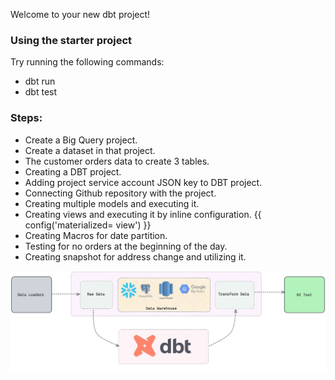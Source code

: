 Welcome to your new dbt project!

### Using the starter project

Try running the following commands:
- dbt run
- dbt test


### Steps:
- Create a Big Query project.
- Create a dataset in that project.
- The customer orders data to create 3 tables.
- Creating a DBT project.
- Adding project service account JSON key to DBT project.
- Connecting Github repository with the project.
- Creating multiple models and executing it.
- Creating views and executing it by inline configuration. {{ config('materialized= view') }}
- Creating Macros for date partition.
- Testing for no orders at the beginning of the day.
- Creating snapshot for address change and utilizing it.

![project overview](https://github.com/karan8891/dbt-bq/blob/karan8891-patch-1/images/Project%20arch.jpg)
